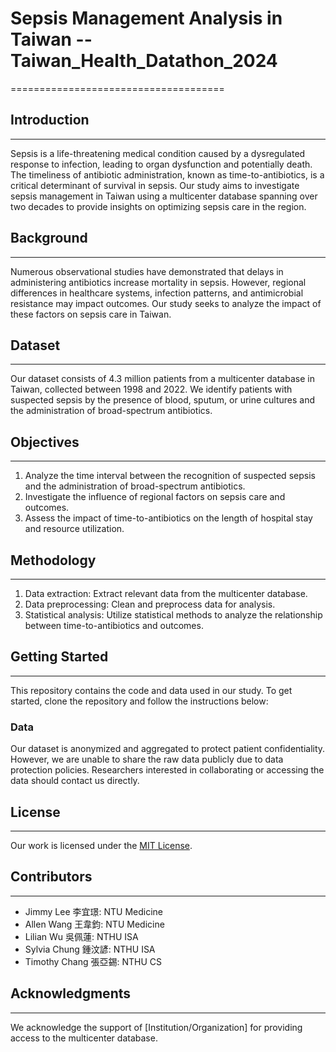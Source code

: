 # Sepsis Management Analysis in Taiwan -- Taiwan_Health_Datathon_2024
=====================================

## Introduction
---------------

Sepsis is a life-threatening medical condition caused by a dysregulated response to infection, leading to organ dysfunction and potentially death. The timeliness of antibiotic administration, known as time-to-antibiotics, is a critical determinant of survival in sepsis. Our study aims to investigate sepsis management in Taiwan using a multicenter database spanning over two decades to provide insights on optimizing sepsis care in the region.

## Background
--------------

Numerous observational studies have demonstrated that delays in administering antibiotics increase mortality in sepsis. However, regional differences in healthcare systems, infection patterns, and antimicrobial resistance may impact outcomes. Our study seeks to analyze the impact of these factors on sepsis care in Taiwan.

## Dataset
----------

Our dataset consists of 4.3 million patients from a multicenter database in Taiwan, collected between 1998 and 2022. We identify patients with suspected sepsis by the presence of blood, sputum, or urine cultures and the administration of broad-spectrum antibiotics.

## Objectives
------------

1.  Analyze the time interval between the recognition of suspected sepsis and the administration of broad-spectrum antibiotics.
2.  Investigate the influence of regional factors on sepsis care and outcomes.
3.  Assess the impact of time-to-antibiotics on the length of hospital stay and resource utilization.

## Methodology
--------------

1.  Data extraction: Extract relevant data from the multicenter database.
2.  Data preprocessing: Clean and preprocess data for analysis.
3.  Statistical analysis: Utilize statistical methods to analyze the relationship between time-to-antibiotics and outcomes.

## Getting Started
------------------

This repository contains the code and data used in our study. To get started, clone the repository and follow the instructions below:


### Data

Our dataset is anonymized and aggregated to protect patient confidentiality. However, we are unable to share the raw data publicly due to data protection policies. Researchers interested in collaborating or accessing the data should contact us directly.

## License
------------

Our work is licensed under the [MIT License](https://opensource.org/licenses/MIT).

## Contributors
--------------

*  Jimmy Lee 李宜璟: NTU Medicine
*  Allen Wang 王韋鈞: NTU Medicine
*  Lilian Wu 吳佩蓮: NTHU ISA
*  Sylvia Chung 鍾汶諺: NTHU ISA
*  Timothy Chang 張亞錫: NTHU CS

## Acknowledgments
-------------------

We acknowledge the support of [Institution/Organization] for providing access to the multicenter database.